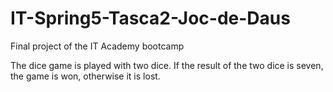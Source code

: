 # IT-Spring5-Tasca2-Joc-de-Daus
Final project of the IT Academy bootcamp

The dice game is played with two dice. If the result of the two dice is seven, the game is won, otherwise it is lost.
